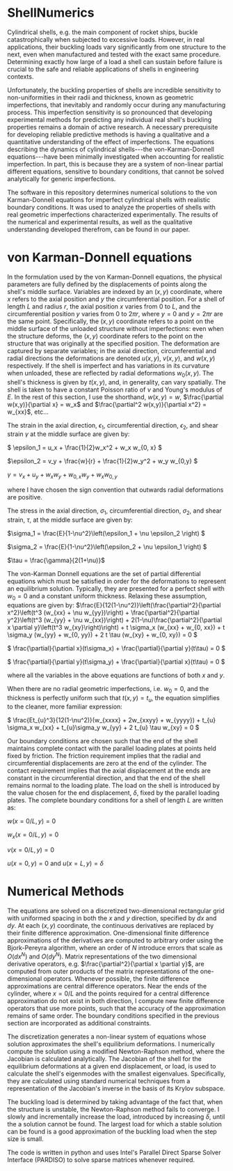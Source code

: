 # ShellNumerics

Cylindrical shells, e.g. the main component of rocket ships, buckle catastrophically when subjected to excessive loads. 
However, in real applications, their buckling loads vary significantly from one structure to the next, even when manufactured and tested with the exact same procedure. 
Determining exactly how large of a load a shell can sustain before failure is crucial to the safe and reliable applications of shells in engineering contexts.

Unfortunately, the buckling properties of shells are incredible sensitivity to non-uniformities in their radii and thickness, known as geometric imperfections, that inevitably and randomly occur during any manufacturing process. 
This imperfection sensitivity is so pronounced that developing experimental methods for predicting any individual real shell's buckling properties remains a domain of active research.
A necessary prerequisite for developing reliable predictive methods is having a qualitative and a quantitative understanding of the effect of imperfections.
The equations describing the dynamics of cylindrical shells---the von-Karman-Donnell equations---have been minimally investigated when accounting for realistic imperfection. 
In part, this is because they are a system of non-linear partial different equations, sensitive to boundary conditions, that cannot be solved analytically for generic imperfections. 

The software in this repository determines numerical solutions to the von Karman-Donnell equations for imperfect cylindrical shells with realistic boundary conditions.
It was used to analyze the properties of shells with real geometric imperfections characterized experimentally. 
The results of the numerical and experimental results, as well as the qualitative understanding developed therefrom, can be found in our paper.  

# von Karman-Donnell equations

In the formulation used by the von Karman-Donnell equations, the physical parameters are fully defined by the displacements of points along the shell's middle surface.
Variables are indexed by an $(x,y)$ coordinate, where $x$ refers to the axial position and $y$ the circumferential position.
For a shell of length $L$ and radius $r$, the axial position $x$ varies from $0$ to $L$, and the circumferential position $y$ varies from $0$ to $2\pi r$, where $y = 0$ and $y = 2\pi r$ are the same point.
Specifically, the $(x,y)$ coordinate refers to a point on the middle surface of the unloaded structure without imperfections: even when the structure deforms, the $(x,y)$ coordinate refers to the point on the structure that was originally at the specified position.
The deformation are captured by separate variables; in the axial direction, circumferential and radial directions the deformations are denoted $u(x,y)$, $v(x,y)$, and $w(x,y)$ respectively.
If the shell is imperfect and has variations in its curvature when unloaded, these are reflected by radial deformations $w_0(x,y)$.
The shell's thickness is given by $t(x,y)$, and, in generality, can vary spatially. 
The shell is taken to have a constant Poisson ratio of $\nu$ and Young's modulus of $E$. 
In the rest of this section, I use the shorthand, $w(x,y) = w$, $\frac{\partial w(x,y)}{\partial x} = w_x$ and $\frac{\partial^2 w(x,y)}{\partial x^2} = w_{xx}$, etc... 

The strain in the axial direction, $\epsilon_1$, circumferential direction, $\epsilon_2$, and shear strain $\gamma$ at the middle surface are given by:

$` \epsilon_1 = u_x + \frac{1}{2}w_x^2 + w_x w_{0, x} `$

$`\epsilon_2 = v_y + \frac{w}{r} + \frac{1}{2}w_y^2 + w_y w_{0,y} `$

$` \gamma = v_x + u_y + w_x w_y + w_{0,x} w_y + w_x w_{0,y} `$

where I have chosen the sign convention that outwards radial deformations are positive.

The stress in the axial direction, $\sigma_1$, circumferential direction, $\sigma_2$, and shear strain, $\tau$, at the middle surface are given by:

$`\sigma_1 = \frac{E}{1-\nu^2}\left(\epsilon_1 + \nu \epsilon_2 \right) `$

$`\sigma_2 = \frac{E}{1-\nu^2}\left(\epsilon_2 + \nu \epsilon_1 \right) `$

$`\tau = \frac{\gamma}{2(1+\nu)}`$

The von-Karman Donnell equations are the set of partial differential equations which must be satisfied in order for the deformations to represent an equilibrium solution. 
Typically, they are presented for a perfect shell with $w_0 = 0$ and a constant uniform thickness.
Relaxing these assumption, equations are given by:
$`\frac{E}{12(1-\nu^2)}\left(\frac{\partial^2}{\partial x^2}\left(t^3 (w_{xx} + \nu w_{yy})\right) + \frac{\partial^2}{\partial y^2}\left(t^3 (w_{yy} + \nu w_{xx})\right) +
2(1-\nu)\frac{\partial^2}{\partial x \partial y}\left(t^3 w_{xy}\right)\right) +
 t \sigma_x (w_{xx} + w_{0, xx}) + t \sigma_y (w_{yy} + w_{0, yy}) + 2 t \tau (w_{xy} + w_{0, xy}) = 0  `$

$` \frac{\partial}{\partial x}(t\sigma_x) + \frac{\partial}{\partial y}(t\tau) = 0 `$

$` \frac{\partial}{\partial y}(t\sigma_y) + \frac{\partial}{\partial x}(t\tau) = 0 `$

where all the variables in the above equations are functions of both $x$ and $y$. 

When there are no radial geometric imperfections, i.e. $w_0 = 0$, and the thickness is perfectly uniform such that $t(x,y) = t_{u}$, the equation simplifies to the cleaner, more familiar expression: 

$` \frac{Et_{u}^3}{12(1-\nu^2)}(w_{xxxx} + 2w_{xxyy} + w_{yyyy}) + t_{u} \sigma_x w_{xx} + t_{u}\sigma_y w_{yy} + 2 t_{u} \tau w_{xy} = 0 `$

Our boundary conditions are chosen such that the end of the shell maintains complete contact with the parallel loading plates at points held fixed by friction.
The friction requirement implies that the radial and circumferential displacements are zero at the end of the cylinder.
The contact requirement implies that the axial displacement at the ends are constant in the circumferential direction, and that the end of the shell remains normal to the loading plate.
The load on the shell is introduced by the value chosen for the end displacement, $\delta$, fixed by the parallel loading plates. 
The complete boundary conditions for a shell of length $L$ are written as: 

$` w(x = 0/L, y) = 0 `$

$` w_x(x = 0/L, y) = 0 `$

$` v(x = 0/L, y) = 0 `$

$` u(x = 0, y) = 0 \text{ and }  u(x = L, y) = \delta `$

# Numerical Methods

The equations are solved on a discretized two-dimensional rectangular grid with uniformed spacing in both the $x$ and $y$ direction, specified by $dx$ and $dy$. 
At each $(x,y)$ coordinate, the continuous derivatives are replaced by their finite difference approximation.
One-dimensional finite difference approximations of the derivatives are computed to arbitrary order using the Bjork-Pereyra algorithm, where an order of $N$ introduce errors that scale as $O(dx^{N})$ and $O(dy^{N})$.
Matrix representations of the two dimensional derivative operators, e.g. $\frac{\partial^2}{\partial x \partial y}$, are computed from outer products of the matrix representations of the one-dimensional operators.
Whenever possible, the finite difference approximations are central difference operators.
Near the ends of the cylinder, where $x = 0/L$ and the points required for a central difference approximation do not exist in both direction, I compute new finite difference operators that use more points, such that the accuracy of the approximation remains of same order.
The boundary conditions specified in the previous section are incorporated as additional constraints.

The discretization generates a non-linear system of equations whose solution approximates the shell's equilibrium deformations.
I numerically compute the solution using a modified Newton-Raphson method, where the Jacobian is calculated analytically. 
The Jacobian of the shell for the equilibrium deformations at a given end displacement, or load, is used to calculate the shell's eigenmodes with the smallest eigenvalues. 
Specifically, they are calculated using standard numerical techniques from a representation of the Jacobian's inverse in the basis of its Krylov subspace.

The buckling load is determined by taking advantage of the fact that, when the structure is unstable, the Newton-Raphson method fails to converge.
I slowly and incrementally increase the load, introduced by increasing $\delta$, until the a solution cannot be found. 
The largest load for which a stable solution can be found is a good approximation of the buckling load when the step size is small.

The code is written in python and uses Intel's Parallel Direct Sparse Solver Interface (PARDISO) to solve sparse matrices whenever required.

